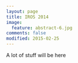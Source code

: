 ```yaml
---
layout: page
title: IROS 2014
image:
  feature: abstract-6.jpg
comments: false
modified: 2015-02-25
---
```


A lot of stuff will be here